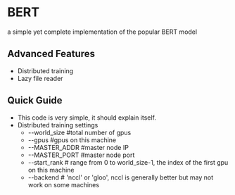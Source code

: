# BERT
a simple yet complete implementation of the popular BERT model

## Advanced Features
- Distributed training
- Lazy file reader

## Quick Guide
- This code is very simple, it should explain itself.
- Distributed training settings
  - --world_size #total number of gpus
  - --gpus #gpus on this machine
  - --MASTER_ADDR #master node IP
  - --MASTER_PORT #master node port
  - --start_rank # range from 0 to world_size-1, the index of the first gpu on this machine
  - --backend # 'nccl' or 'gloo', nccl is generally better but may not work on some machines
